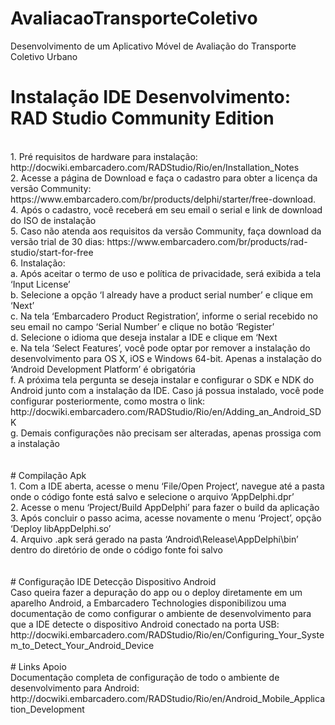 # AvaliacaoTransporteColetivo
Desenvolvimento de um Aplicativo Móvel de Avaliação do Transporte Coletivo Urbano



# Instalação IDE Desenvolvimento: RAD Studio Community Edition
</br>
  1. Pré requisitos de hardware para instalação: http://docwiki.embarcadero.com/RADStudio/Rio/en/Installation_Notes </br>
  2. Acesse a página de Download e faça o cadastro para obter a licença da versão Community:   https://www.embarcadero.com/br/products/delphi/starter/free-download. 
  4. Após o cadastro, você receberá em seu email o serial e link de download do ISO de instalação </br>
  5. Caso não atenda aos requisitos da versão Community, faça download da versão trial de 30 dias: https://www.embarcadero.com/br/products/rad-studio/start-for-free </br>
  6. Instalação: </br>
    a. Após aceitar o termo de uso e política de privacidade, será exibida a tela ‘Input License’ </br>
    b. Selecione a opção ‘I already have a product serial number’ e clique em ‘Next’ </br>
    c. Na tela ‘Embarcadero Product Registration’, informe o serial recebido no seu email no campo ‘Serial Number’ e clique no botão ‘Register’ </br>
    d. Selecione o idioma que deseja instalar a IDE e clique em ‘Next </br>
    e. Na tela ‘Select Features’, você pode optar por remover a instalação do desenvolvimento para OS X, iOS e Windows 64-bit. Apenas a instalação do ‘Android Development Platform’ é obrigatória </br>
    f. A próxima tela pergunta se deseja instalar e configurar o SDK e NDK do Android junto com a instalação da IDE. Caso já possua instalado, você pode configurar posteriormente, como mostra o link: http://docwiki.embarcadero.com/RADStudio/Rio/en/Adding_an_Android_SDK </br>
    g. Demais configurações não precisam ser alteradas, apenas prossiga com a instalação </br>
</br>
</br>
# Compilação Apk
</br>
  1. Com a IDE aberta, acesse o menu ‘File/Open Project’, navegue até a pasta onde o código fonte está salvo e selecione o arquivo ‘AppDelphi.dpr’ </br>
  2. Acesse o menu ‘Project/Build AppDelphi’ para fazer o build da aplicação </br>
  3. Após concluir o passo acima, acesse novamente o menu ‘Project’, opção ‘Deploy libAppDelphi.so’ </br>
  4. Arquivo .apk será gerado na pasta ‘Android\Release\AppDelphi\bin’ dentro do diretório de onde o código fonte foi salvo </br>
</br>
</br>
# Configuração IDE Detecção Dispositivo Android
</br>
  Caso queira fazer a depuração do app ou o deploy diretamente em um aparelho Android, a Embarcadero Technologies disponibilizou uma documentação de como configurar o ambiente de desenvolvimento para que a IDE detecte o dispositivo Android conectado na porta USB: http://docwiki.embarcadero.com/RADStudio/Rio/en/Configuring_Your_System_to_Detect_Your_Android_Device
</br>
</br>
# Links Apoio
 </br>
  Documentação completa de configuração de todo o ambiente de desenvolvimento para Android: http://docwiki.embarcadero.com/RADStudio/Rio/en/Android_Mobile_Application_Development

